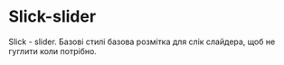 # Slick-slider
Slick - slider. Базові стилі базова розмітка для слік слайдера, щоб не гуглити коли потрібно. 
